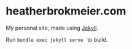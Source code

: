 # heatherbrokmeier.com
My personal site, made using [Jekyll](https://jekyllrb.com/).

Run `bundle exec jekyll serve ` to build.

